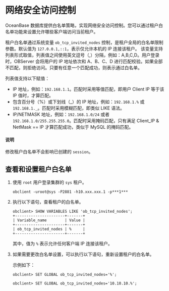 # 网络安全访问控制

OceanBase 数据库提供白名单策略，实现网络安全访问控制。您可以通过租户白名单功能来设置允许哪些客户端访问当前租户。

租户白名单通过系统变量 `ob_tcp_invited_nodes` 控制，是租户全局的白名单限制参数。默认值为 `127.0.0.1,::1`，表示仅允许本机的 IP 连接该租户。
该变量支持列表形式取值，列表值之间使用英文逗号（,）分隔，例如：A,B,C,D。用户登录时，OBServer 会将用户的 IP 地址依次和 A、B、C、D 进行匹配校验。如果全部不匹配，则拒绝访问。只要有任意一个匹配成功，则表示通过白名单。

列表值支持以下赋值：

* IP 地址，例如：`192.168.1.1`。匹配时采用等值匹配，即用户 Client IP 等于该 IP 值时，才算匹配。
* 包含百分号（%）或下划线（_）的 IP 地址，例如：`192.168.1.%` 或 `192.168.1._`。匹配时采用模糊匹配，即类似 LIKE 语法。
* IP/NETMASK 地址，例如：`192.168.1.0/24` 或者 `192.168.1.0/255.255.255.0`。匹配时采用掩码匹配，只有满足 Client_IP & NetMask == IP 才算匹配成功，类似于 MySQL 的掩码匹配。

<main id="notice" type='explain'>
   <h4>说明</h4>
   <p>修改租户白名单不会影响已创建的 <code>session</code>。</p>
</main>

## 查看和设置租户白名单

1. 使用 `root` 用户登录集群的 `sys` 租户。

   ```shell
   obclient -uroot@sys -P2881 -h10.xxx.xxx.1 -p***1***
   ```

2. 执行以下语句，查看租户的白名单。

   ```shell
   obclient> SHOW VARIABLES LIKE 'ob_tcp_invited_nodes';
   +----------------------+-------+
   | Variable_name        | Value |
   +----------------------+-------+
   | ob_tcp_invited_nodes | %     |
   +----------------------+-------+
   ```

   其中，值为 `%` 表示允许任何客户端 IP 连接该租户。

3. 如果需要更改白名单设置，可以执行以下语句，重新设置租户的白名单。

   示例如下：

   ```shell
   obclient> SET GLOBAL ob_tcp_invited_nodes='%';
   
   obclient> SET GLOBAL ob_tcp_invited_nodes='10.10.10.%';
   ```

